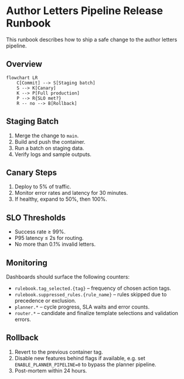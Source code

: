 # Author Letters Pipeline Release Runbook

This runbook describes how to ship a safe change to the author letters pipeline.

## Overview

```mermaid
flowchart LR
    C[Commit] --> S[Staging batch]
    S --> K[Canary]
    K --> P[Full production]
    P --> R{SLO met?}
    R -- no --> B[Rollback]
```

## Staging Batch

1. Merge the change to `main`.
2. Build and push the container.
3. Run a batch on staging data.
4. Verify logs and sample outputs.

## Canary Steps

1. Deploy to 5% of traffic.
2. Monitor error rates and latency for 30 minutes.
3. If healthy, expand to 50%, then 100%.

## SLO Thresholds

- Success rate ≥ 99%.
- P95 latency ≤ 2s for routing.
- No more than 0.1% invalid letters.

## Monitoring

Dashboards should surface the following counters:

- `rulebook.tag_selected.{tag}` – frequency of chosen action tags.
- `rulebook.suppressed_rules.{rule_name}` – rules skipped due to precedence or exclusion.
- `planner.*` – cycle progress, SLA waits and error counts.
- `router.*` – candidate and finalize template selections and validation errors.

## Rollback

1. Revert to the previous container tag.
2. Disable new features behind flags if available, e.g. set
   `ENABLE_PLANNER_PIPELINE=0` to bypass the planner pipeline.
3. Post-mortem within 24 hours.
